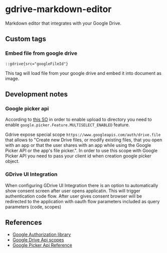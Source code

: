 # gdrive-markdown-editor

Markdown editor that integrates with your Google Drive.

## Custom tags

### Embed file from google drive 
```
::gdrive{src="googleFileId"}
```
This tag will load file from your google drive and embed it into document as image.

## Development notes

### Google picker api

According to [this SO](https://stackoverflow.com/questions/11680429/using-google-picker-to-upload-files-to-google-drive-and-place-in-specific-folder) in order to enable upload to directory you need to enable `google.picker.Feature.MULTISELECT_ENABLED` feature.

Gdrive expose special scope `https://www.googleapis.com/auth/drive.file` that allows to "Create new Drive files, or modify existing files, that you open with an app or that the user shares with an app while using the Google Picker API or the app's file picker.". In order to use this scope with Google Picker API you need to pass your client id when creation google picker object.

### GDrive UI Integration

When configuring GDrive UI Integration there is an option to automatically show consent screen after user opens applicatin. This will trigger authentication code flow. After user gives consent browser will be redirected to the application with oauth flow parameters included as query parameters (code, scopes)

## References

* [Google Authorization library](https://developers.google.com/identity/oauth2/web/guides/overview?hl=en)
* [Google Drive Api scopes](https://developers.google.com/drive/api/guides/api-specific-auth)
* [Google Picker Api Reference](https://developers.google.com/drive/picker/reference#DocsUploadView)
